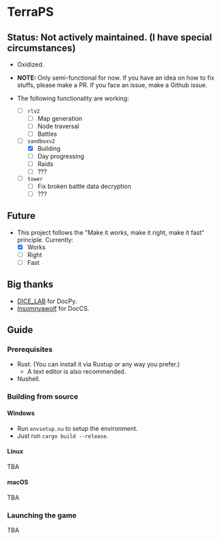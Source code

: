 # TerraPS

## Status: Not actively maintained. (I have special circumstances)

- Oxidized.
- __NOTE:__ Only semi-functional for now. If you have an idea on how to fix stuffs, please make a PR. If you face an issue, make a Github issue.

- The following functionality are working:
    - [ ] `rlv2`
        - [ ] Map generation
        - [ ] Node traversal
        - [ ] Battles 
    - [ ] `sandboxv2`
        - [x] Building
        - [ ] Day progressing
        - [ ] Raids
        - [ ] ???
    - [ ] `tower`
        - [ ] Fix broken battle data decryption
        - [ ] ???

## Future

- This project follows the "Make it works, make it right, make it fast" principle. Currently:
    - [x] Works
    - [ ] Right
    - [ ] Fast

## Big thanks

- [DICE_LAB](https://github.com/DICE-LAB-SYX) for DocPy.
- [Insomnyawolf](https://github.com/insomnyawolf/) for DocCS.

## Guide

### Prerequisites

- Rust. (You can install it via Rustup or any way you prefer.)
    - A text editor is also recommended.
- Nushell.

### Building from source

#### Windows

- Run `envsetup.nu` to setup the environment.
- Just run `cargo build --release`.

#### Linux

TBA

#### macOS

TBA

### Launching the game

TBA
